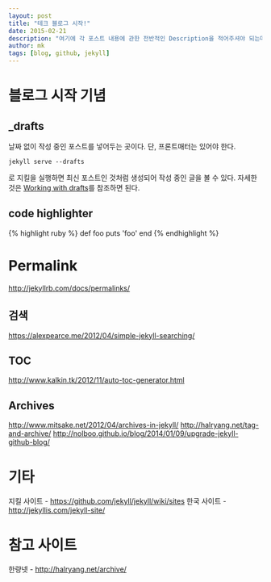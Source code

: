 ```yaml
---
layout: post
title: "테크 블로그 시작!"
date: 2015-02-21
description: "여기에 각 포스트 내용에 관한 전반적인 Description을 적어주셔야 되는데 이게 중요한게 메인페이지 리스트에 노출됩니다. 길이는 대략 노출되었을때 1~2줄, 모바일에서 6~7줄 정도면 적절할 듯 합니다."
author: mk
tags: [blog, github, jekyll]
---
```


# 블로그 시작 기념

## _drafts
날짜 없이 작성 중인 포스트를 넣어두는 곳이다. 단, 프론트매터는 있어야 한다.

    jekyll serve --drafts

로 지킬을 실행하면 최신 포스트인 것처럼 생성되어 작성 중인 글을 볼 수 있다. 자세한 것은 [Working with drafts][1]를 참조하면 된다.

[1]: http://jekyllrb.com/docs/drafts/


## code highlighter

{% highlight ruby %}
def foo
  puts 'foo'
end
{% endhighlight %}


# Permalink
http://jekyllrb.com/docs/permalinks/


## 검색
https://alexpearce.me/2012/04/simple-jekyll-searching/


## TOC
http://www.kalkin.tk/2012/11/auto-toc-generator.html


## Archives
http://www.mitsake.net/2012/04/archives-in-jekyll/
http://halryang.net/tag-and-archive/
http://nolboo.github.io/blog/2014/01/09/upgrade-jekyll-github-blog/


# 기타
지킬 사이트 - https://github.com/jekyll/jekyll/wiki/sites
한국 사이트 - http://jekyllis.com/jekyll-site/


# 참고 사이트
한량넷 - http://halryang.net/archive/

